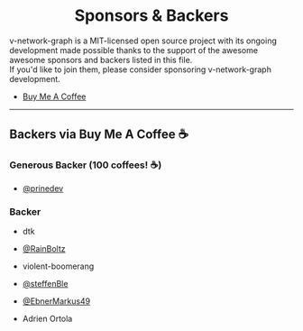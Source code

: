 <h1 align="center">Sponsors & Backers</h1>

v-network-graph is a MIT-licensed open source project with its ongoing development
made possible thanks to the support of the awesome awesome sponsors and backers
listed in this file.  
If you'd like to join them, please consider sponsoring v-network-graph development.

* [Buy Me A Coffee](https://www.buymeacoffee.com/dash14.ack)

---

## Backers via Buy Me A Coffee ☕️

### Generous Backer (100 coffees! ☕️)

* [@prinedev](https://twitter.com/prinedev)

### Backer

* dtk
* [@RainBoltz](https://twitter.com/RainBoltz)
* violent-boomerang
* [@steffenBle](https://twitter.com/steffenBle)

* [@EbnerMarkus49](https://twitter.com/EbnerMarkus49)
* Adrien Ortola
